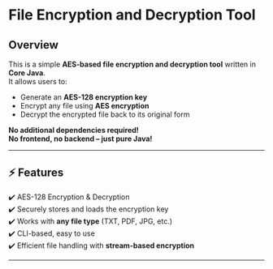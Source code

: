 # File Encryption and Decryption Tool

## Overview
This is a simple **AES-based file encryption and decryption tool** written in **Core Java**.  
It allows users to:
- Generate an **AES-128 encryption key**
- Encrypt any file using **AES encryption**
- Decrypt the encrypted file back to its original form  

**No additional dependencies required!**  
**No frontend, no backend – just pure Java!**  

---

## ⚡ Features
✔️ AES-128 Encryption & Decryption  
✔️ Securely stores and loads the encryption key  
✔️ Works with **any file type** (TXT, PDF, JPG, etc.)  
✔️ CLI-based, easy to use  
✔️ Efficient file handling with **stream-based encryption**  

---
